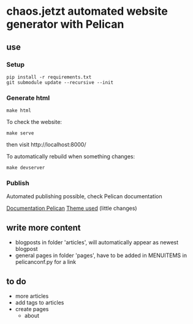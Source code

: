 # chaos.jetzt automated website generator with Pelican
## use
### Setup
```
pip install -r requirements.txt
git submodule update --recursive --init
```

### Generate html
```
make html
```

To check the website:
```
make serve
```
then visit http://localhost:8000/

To automatically rebuild when something changes:
```
make devserver
```

### Publish

Automated publishing possible, check Pelican documentation


[Documentation Pelican](https://docs.getpelican.com/en/stable/index.html)
[Theme used](https://github.com/gilsondev/pelican-clean-blog) (little changes)


## write more content

- blogposts in folder 'articles', will automatically appear as newest blogpost
- general pages in folder 'pages', have to be added in MENUITEMS in pelicanconf.py for a link

## to do
- more articles
- add tags to articles
- create pages
  - about
